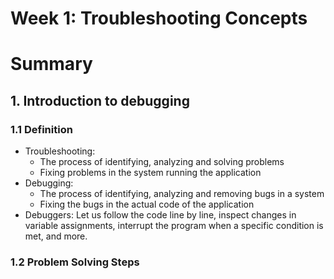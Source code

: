 # Week 1: Troubleshooting Concepts

# Summary
## 1. Introduction to debugging
### 1.1 Definition
- Troubleshooting: 
  - The process of identifying, analyzing and solving problems
  - Fixing problems in the system running the application
- Debugging:
  - The process of identifying, analyzing and removing bugs in a system
  - Fixing the bugs in the actual code of the application
- Debuggers: Let us follow the code line by line, inspect changes in variable assignments, interrupt the program when a specific condition is met, and more. 

### 1.2 Problem Solving Steps


































